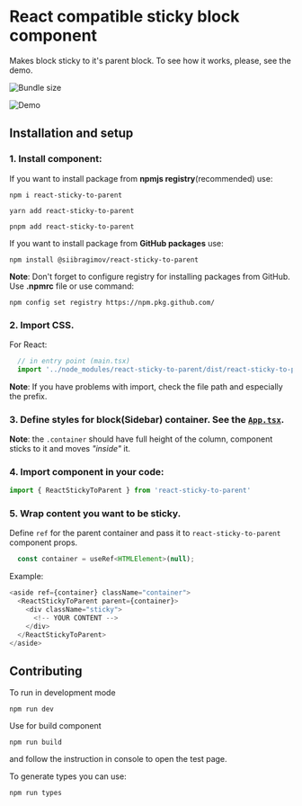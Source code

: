# React compatible sticky block component

Makes block sticky to it's parent block. To see how it works, please, see the demo.

![Bundle size](https://raw.github.com/siibragimov/react-sticky-to-parent/main/static/bundle-size.png)

![Demo](https://raw.github.com/siibragimov/react-sticky-to-parent/main/static/demo.webp)

## Installation and setup

### 1. Install component:
If you want to install package from __npmjs registry__(recommended) use:
```shell
npm i react-sticky-to-parent
```

```shell
yarn add react-sticky-to-parent
```

```shell
pnpm add react-sticky-to-parent
```

If you want to install package from __GitHub packages__ use: 

```shell
npm install @siibragimov/react-sticky-to-parent
```
**Note**: Don't forget to configure registry for installing packages from GitHub. Use __.npmrc__ file or use command:
```shell
npm config set registry https://npm.pkg.github.com/
```

### 2. Import CSS.
For React:
```javascript
  // in entry point (main.tsx)
  import '../node_modules/react-sticky-to-parent/dist/react-sticky-to-parent.css';
```
**Note**: If you have problems with import, check the file path and especially the prefix.


### 3. Define styles for block(Sidebar) container. See the [`App.tsx`](/src/App.tsx).

**Note**: the `.container` should have full height of the column, component sticks to it and moves _"inside"_ it.


### 4. Import component in your code:
```javascript
import { ReactStickyToParent } from 'react-sticky-to-parent'
```


### 5. Wrap content you want to be sticky.
Define `ref` for the parent container and pass it to `react-sticky-to-parent` component props.

```javascript
  const container = useRef<HTMLElement>(null);
```

Example:
```javascript
<aside ref={container} className="container">
  <ReactStickyToParent parent={container}>
    <div className="sticky">
      <!-- YOUR CONTENT -->
    </div>
  </ReactStickyToParent>
</aside>
```

## Contributing

To run in development mode 
```shell
npm run dev
```

Use for build component
```shell
npm run build
```
and follow the instruction in console to open the test page.

To generate types you can use:
```shell
npm run types
```
